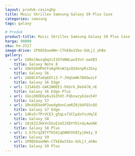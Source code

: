 ```yaml
---
layout: produk-casinghp
title: Music Skrillex Samsung Galaxy S9 Plus Case
categories: samsung
tags: galaxy

# Produk
product-title: Music Skrillex Samsung Galaxy S9 Plus Case
harga: 90000
sku: hn-2517
image-drive: 1P0Q58aoHWn-CTkE8w15bo-GULjJ_ahBe
gallery:
  - url: 109olNwzqOqVcI1OfmNWLwwIVnt-owXB3
    title: Galaxy Note 8
  - url: 1DmSGbHPmCFoAghKsWJgsQSAxnpRz2Goy
    title: Galaxy S6
  - url: 16b6C4Ta8qkDti3-f-JHqSeWk7AOGwzLF
    title: Galaxy S6 Edge
  - url: 11SAXdS-GAK2W0EE1-hkUrk_DeG4lN_nE
    title: Galaxy S6 Edge Plus
  - url: 1GoiO8ODGy6u1GIhUt-FUbzwzyb1ex54Y
    title: Galaxy S7
  - url: 1RnXdEbo0P2wedg8onCumRZ0jbUFO3cQO
    title: Galaxy S7 Edge
  - url: 1dKv5r7PrVCE3_g5qLxf3CCpdxYscHqlE
    title: Galaxy S8
  - url: 18jKZ2JKkVn5GvEzmI2XDYYblndy4wUAK
    title: Galaxy S8 Plus
  - url: 1_k7SrqZ8TYTK5djqEWNFOV0Iyj0mIy_9
    title: Galaxy S9
  - url: 1P0Q58aoHWn-CTkE8w15bo-GULjJ_ahBe
    title: Galaxy S9 Plus
---
```

